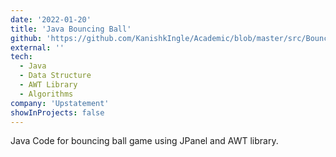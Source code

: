 ```yaml
---
date: '2022-01-20'
title: 'Java Bouncing Ball'
github: 'https://github.com/KanishkIngle/Academic/blob/master/src/BouncingBall.java'
external: ''
tech:
  - Java
  - Data Structure
  - AWT Library
  - Algorithms
company: 'Upstatement'
showInProjects: false
---
```


Java Code for bouncing ball game using JPanel and AWT library.
